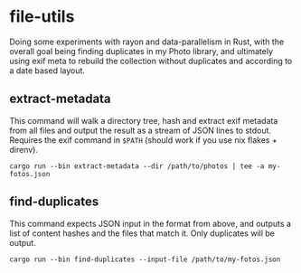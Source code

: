 # file-utils

Doing some experiments with rayon and data-parallelism in Rust, with the overall
goal being finding duplicates in my Photo library, and ultimately using exif
meta to rebuild the collection without duplicates and according to a date based
layout.

## extract-metadata

This command will walk a directory tree, hash and extract exif metadata from 
all files and output the result as a stream of JSON lines to stdout. Requires
the exif command in `$PATH` (should work if you use nix flakes + direnv).

```
cargo run --bin extract-metadata --dir /path/to/photos | tee -a my-fotos.json
```

## find-duplicates

This command expects JSON input in the format from above, and outputs a list 
of content hashes and the files that match it. Only duplicates will be output.

```
cargo run --bin find-duplicates --input-file /path/to/my-fotos.json
```
